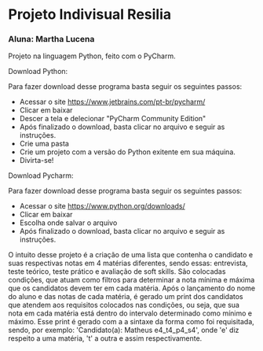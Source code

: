 # Projeto Indivisual Resilia
<h3>
Aluna: Martha Lucena
</h3>
Projeto na linguagem Python, feito com o PyCharm.

Download Python:

Para fazer download desse programa basta seguir os seguintes passos:
- Acessar o site https://www.jetbrains.com/pt-br/pycharm/
- Clicar em baixar
- Descer a tela e delecionar "PyCharm Community Edition"
- Após finalizado o download, basta clicar no arquivo e seguir as instruções.
- Crie uma pasta
- Crie um projeto com a versão do Python exitente em sua máquina.
- Divirta-se!

Download Pycharm:

Para fazer download desse programa basta seguir os seguintes passos:
- Acessar o site https://www.python.org/downloads/
- Clicar em baixar
- Escolha onde salvar o arquivo
- Após finalizado o download, basta clicar no arquivo e seguir as instruções.


O intuito desse projeto é a criação de uma lista que contenha o candidato e suas respectivas notas em 4 matérias diferentes, sendo essas: entrevista, teste teórico, teste prático e avaliação de soft skills.
São colocadas condições, que atuam como filtros para determinar a nota mínima e máxima que os candidatos devem ter em cada matéria.
Após o lançamento do nome do aluno e das notas de cada matéria, é gerado um print dos candidatos que atendem aos requisitos colocados nas condições, ou seja, que sua nota em cada matéria está dentro do intervalo determinado como mínimo e máximo. Esse print é gerado com a a sintaxe da forma como foi requisitada, sendo, por exemplo: 'Candidato(a): Matheus e4_t4_p4_s4', onde 'e' diz respeito a uma matéria, 't' a outra e assim respectivamente.
